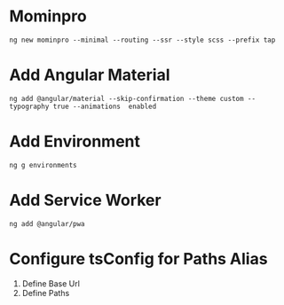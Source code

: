 # Mominpro
`ng new mominpro --minimal --routing --ssr --style scss --prefix tap`

# Add Angular Material
`ng add @angular/material --skip-confirmation --theme custom --typography true --animations  enabled`

# Add Environment
`ng g environments`

# Add Service Worker
`ng add @angular/pwa`

# Configure tsConfig for Paths Alias
1. Define Base Url
2. Define Paths
